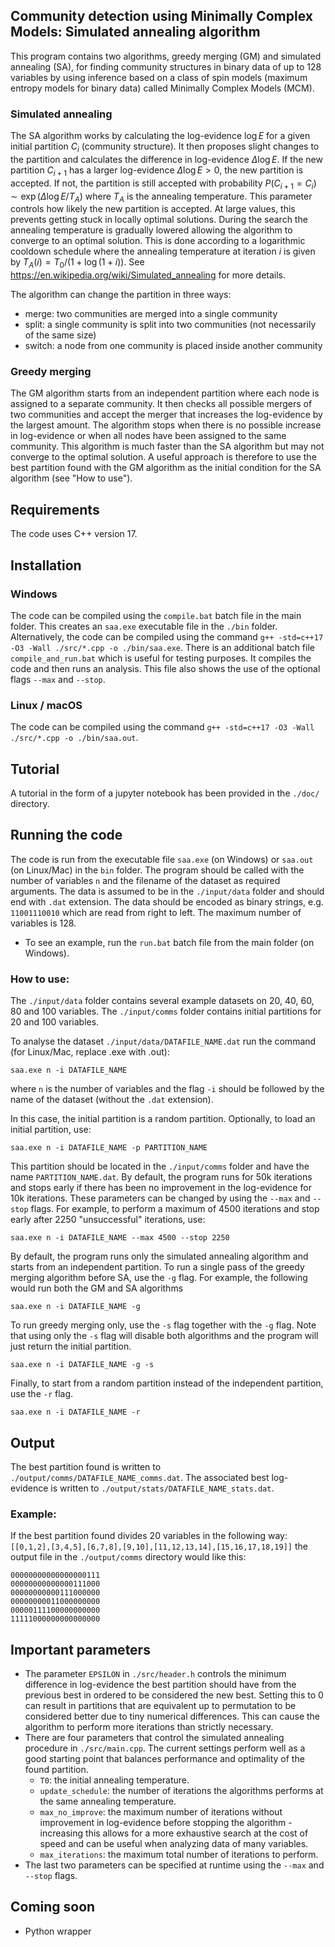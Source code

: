 ## Community detection using Minimally Complex Models: Simulated annealing algorithm

This program contains two algorithms, greedy merging (GM) and simulated annealing (SA), for finding community structures in binary data of up to 128 variables by using inference based on a class of spin models (maximum entropy models for binary data) called Minimally Complex Models (MCM). 
### Simulated annealing
The SA algorithm works by calculating the log-evidence $\log E$ for a given initial partition $C_i$ (community structure). It then proposes slight changes to the partition and calculates the difference in log-evidence $\Delta \log E$. 
If the new partition $C_{i+1}$ has a larger log-evidence $\Delta \log E > 0$, the new partition is accepted. If not, the partition is still accepted with probability $P(C_{i+1}=C_i)\sim \exp(\Delta \log E/T_A)$ where $T_A$ is the annealing temperature. This parameter controls how likely the new partition is accepted. At large values, this prevents getting stuck in locally optimal solutions. 
During the search the annealing temperature is gradually lowered allowing the algorithm to converge to an optimal solution. This is done according to a logarithmic cooldown schedule where the annealing temperature at iteration $i$ is given by $T_A(i)=T_0/(1+\log(1+i))$.
See https://en.wikipedia.org/wiki/Simulated_annealing for more details.

The algorithm can change the partition in three ways:
- merge: two communities are merged into a single community
- split: a single community is split into two communities (not necessarily of the same size)
- switch: a node from one community is placed inside another community
### Greedy merging
The GM algorithm starts from an independent partition where each node is assigned to a separate community. It then checks all possible mergers of two communities and accept the merger that increases the log-evidence by the largest amount. The algorithm stops when there is no possible increase in log-evidence or when all nodes have been assigned to the same community. This algorithm is much faster than the SA algorithm but may not converge to the optimal solution. A useful approach is therefore to use the best partition found with the GM algorithm as the initial condition for the SA algorithm (see "How to use").

## Requirements
The code uses C++ version 17.

## Installation

### Windows

The code can be compiled using the `compile.bat` batch file in the main folder. This creates an `saa.exe` executable file in the `./bin` folder. Alternatively, the code can be compiled using the command `g++ -std=c++17 -O3 -Wall ./src/*.cpp -o ./bin/saa.exe`. There is an additional batch file `compile_and_run.bat` which is useful for testing purposes. It compiles the code and then runs an analysis. This file also shows the use of the optional flags `--max` and `--stop`.

### Linux / macOS

The code can be compiled using the command `g++ -std=c++17 -O3 -Wall ./src/*.cpp -o ./bin/saa.out`.

## Tutorial

A tutorial in the form of a jupyter notebook has been provided in the `./doc/` directory.

## Running the code

The code is run from the executable file `saa.exe` (on Windows) or `saa.out` (on Linux/Mac) in the `bin` folder. The program should be called with the number of variables `n` and the filename of the dataset as required arguments. The data is assumed to be in the `./input/data` folder and should end with `.dat` extension. The data should be encoded as binary strings, e.g. `11001110010` which are read from right to left. The maximum number of variables is 128.

- To see an example, run the `run.bat` batch file from the main folder (on Windows).

### How to use:

The `./input/data` folder contains several example datasets on 20, 40, 60, 80 and 100 variables. The `./input/comms` folder contains initial partitions for 20 and 100 variables.

To analyse the dataset `./input/data/DATAFILE_NAME.dat` run the command (for Linux/Mac, replace .exe with .out):

`saa.exe n -i DATAFILE_NAME`

where `n` is the number of variables and the flag `-i` should be followed by the name of the dataset (without the `.dat` extension).

In this case, the initial partition is a random partition. Optionally, to load an initial partition, use:

`saa.exe n -i DATAFILE_NAME -p PARTITION_NAME`

This partition should be located in the `./input/comms` folder and have the name `PARTITION_NAME.dat`. By default, the program runs for 50k iterations and stops early if there has been no improvement in the log-evidence for 10k iterations. These parameters can be changed by using the `--max` and `--stop` flags. For example, to perform a maximum of 4500 iterations and stop early after 2250 "unsuccessful" iterations, use:

`saa.exe n -i DATAFILE_NAME --max 4500 --stop 2250`

By default, the program runs only the simulated annealing algorithm and starts from an independent partition. To run a single pass of the greedy merging algorithm before SA, use the `-g` flag. For example, the following would run both the GM and SA algorithms

`saa.exe n -i DATAFILE_NAME -g`

To run greedy merging only, use the `-s` flag together with the `-g` flag. Note that using only the `-s` flag will disable both algorithms and the program will just return the initial partition.

`saa.exe n -i DATAFILE_NAME -g -s`

Finally, to start from a random partition instead of the independent partition, use the `-r` flag. 

`saa.exe n -i DATAFILE_NAME -r`

## Output 

The best partition found is written to `./output/comms/DATAFILE_NAME_comms.dat`. The associated best log-evidence is written to `./output/stats/DATAFILE_NAME_stats.dat`. 

### Example: 

If the best partition found divides 20 variables in the following way: `[[0,1,2],[3,4,5],[6,7,8],[9,10],[11,12,13,14],[15,16,17,18,19]]` the output file in the `./output/comms` directory would like this:

```
00000000000000000111
00000000000000111000
00000000000111000000
00000000011000000000
00000111100000000000
11111000000000000000
```

## Important parameters

- The parameter `EPSILON` in `./src/header.h` controls the minimum difference in log-evidence the best partition should have from the previous best in ordered to be considered the new best. Setting this to 0 can result in partitions that are equivalent up to permutation to be considered better due to tiny numerical differences. This can cause the algorithm to perform more iterations than strictly necessary.
- There are four parameters that control the simulated annealing procedure in `./src/main.cpp`. The current settings perform well as a good starting point that balances performance and optimality of the found partition. 
  - `T0`: the initial annealing temperature.
  - `update_schedule`: the number of iterations the algorithms performs at the same annealing temperature.
  - `max_no_improve`: the maximum number of iterations without improvement in log-evidence before stopping the algorithm - increasing this allows for a more exhaustive search at the cost of speed and can be useful when analyzing data of many variables.
  - `max_iterations`: the maximum total number of iterations to perform.
- The last two parameters can be specified at runtime using the `--max` and `--stop` flags.

## Coming soon
- Python wrapper

  

